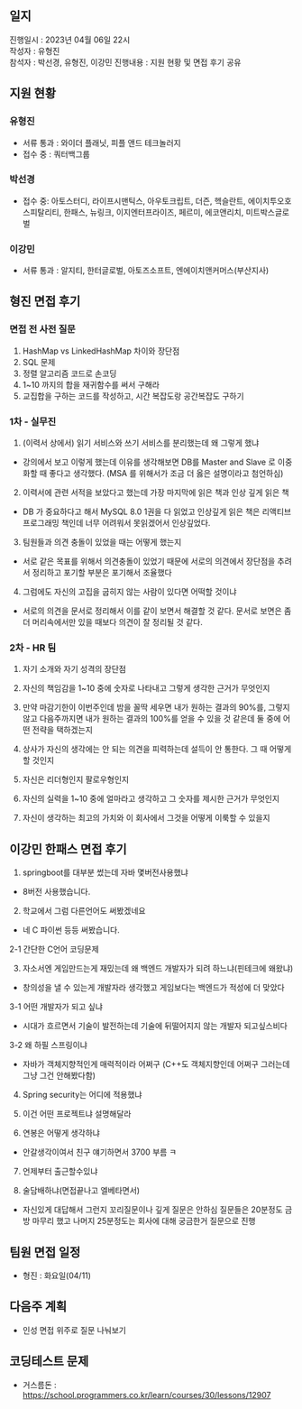 ## 일지
진행일시 : 2023년 04월 06일 22시  
작성자 : 유형진  
참석자 : 박선경, 유형진, 이강민
진행내용 : 지원 현황 및 면접 후기 공유

## 지원 현황

### 유형진
- 서류 통과 : 와이더 플래닛, 피플 앤드 테크놀러지
- 접수 중 : 쿼터백그룹

### 박선경
- 접수 중: 아토스터디, 라이프시맨틱스, 아우토크립트, 더즌, 헥슬란트, 에이치투오호스피탈리티, 한패스, 뉴링크, 이지엔터프라이즈, 페르미, 에코앤리치, 미트박스글로벌

### 이강민
- 서류 통과 : 알지티, 한터글로벌, 아토즈소프트, 엔에이치앤커머스(부산지사)

## 형진 면접 후기

### 면접 전 사전 질문
1. HashMap vs LinkedHashMap 차이와 장단점
2. SQL 문제
3. 정렬 알고리즘 코드로 손코딩
4. 1~10 까지의 합을 재귀함수를 써서 구해라
5. 교집합을 구하는 코드를 작성하고, 시간 복잡도랑 공간복잡도 구하기

### 1차 - 실무진

1. (이력서 상에서) 읽기 서비스와 쓰기 서비스를 분리했는데 왜 그렇게 했냐
- 강의에서 보고 이렇게 했는데 이유를 생각해보면 DB를 Master and Slave 로 이중화할 때 좋다고 생각했다.
  (MSA 를 위해서가 조금 더 옳은 설명이라고 첨언하심)

2. 이력서에 관련 서적을 보았다고 했는데 가장 마지막에 읽은 책과 인상 깊게 읽은 책
- DB 가 중요하다고 해서 MySQL 8.0 1권을 다 읽었고
  인상깊게 읽은 책은 리액티브 프로그래밍 책인데 너무 어려워서 못읽겠어서 인상깊었다.

3. 팀원들과 의견 충돌이 있었을 때는 어떻게 했는지
- 서로 같은 목표를 위해서 의견충돌이 있었기 때문에
  서로의 의견에서 장단점을 추려서 정리하고 포기할 부분은 포기해서 조율했다

4. 그럼에도 자신의 고집을 굽히지 않는 사람이 있다면 어떡할 것이냐
- 서로의 의견을 문서로 정리해서 이를 같이 보면서 해결할 것 같다.
  문서로 보면은 좀 더 머리속에서만 있을 때보다 의견이 잘 정리될 것 같다.

### 2차 - HR 팀

1. 자기 소개와 자기 성격의 장단점

2. 자신의 책임감을 1~10 중에 숫자로 나타내고 그렇게 생각한 근거가 무엇인지

3. 만약 마감기한이 이번주인데 밤을 꼴딱 세우면 내가 원하는 결과의 90%를,
   그렇지 않고 다음주까지면 내가 원하는 결과의 100%를 얻을 수 있을 것 같은데 둘 중에 어떤 전략을 택하겠는지

4. 상사가 자신의 생각에는 안 되는 의견을 피력하는데 설득이 안 통한다. 그 때 어떻게 할 것인지

5. 자신은 리더형인지 팔로우형인지

6. 자신의 실력을 1~10 중에 얼마라고 생각하고 그 숫자를 제시한 근거가 무엇인지

7. 자신이 생각하는 최고의 가치와 이 회사에서 그것을 어떻게 이룩할 수 있을지

## 이강민 한패스 면접 후기

1. springboot를 대부분 썼는데 자바 몇버전사용했냐
- 8버전 사용했습니다.

2. 학교에서 그럼 다른언어도 써봤겠네요
- 네 C 파이썬 등등 써봤습니다.

2-1 간단한 C언어 코딩문제

3. 자소서엔 게임만드는게 재밌는데 왜 백엔드 개발자가 되려 하느냐(핀테크에 왜왔냐)
- 창의성을 낼 수 있는게 개발자라 생각했고 게임보다는 백엔드가 적성에 더 맞았다

3-1 어떤 개발자가 되고 싶냐
- 시대가 흐르면서 기술이 발전하는데 기술에 뒤떨어지지 않는 개발자 되고싶스비다

3-2 왜 하필 스프링이냐
- 자바가 객체지향적인게 매력적이라 어쩌구
  (C++도 객체지향인데 어쩌구 그러는데 그냥 그건 안해봤다함)

4. Spring security는 어디에 적용했냐

5. 이건 어떤 프로젝트냐 설명해달라

6. 연봉은 어떻게 생각하냐
- 안갈생각이여서 친구 얘기하면서 3700 부름 ㅋ

7. 언제부터 출근할수있냐

8. 술담배하냐(면접끝나고 엘베타면서)
- 자신있게 대답해서 그런지 꼬리질문이나 깊게 질문은 안하심
  질문들은 20분정도 금방 마무리 했고 나머지 25분정도는 회사에 대해 궁금한거 질문으로 진행

## 팀원 면접 일정
- 형진 : 화요일(04/11)

## 다음주 계획
- 인성 면접 위주로 질문 나눠보기

## 코딩테스트 문제
- 거스름돈 :
  https://school.programmers.co.kr/learn/courses/30/lessons/12907